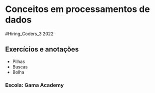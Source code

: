 # Conceitos em processamentos de dados

#Hiring_Coders_3 2022

## Exercícios e anotações

- Pilhas
- Buscas
- Bolha

### Escola: Gama Academy
